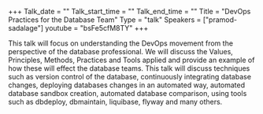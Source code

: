 +++
Talk_date = ""
Talk_start_time = ""
Talk_end_time = ""
Title = "DevOps Practices for the Database Team"
Type = "talk"
Speakers = ["pramod-sadalage"]
youtube = "bsFe5cfM8TY"
+++

This talk will focus on understanding the DevOps movement from the perspective of the database professional. We will discuss the Values, Principles, Methods, Practices and Tools applied and provide an example of how these will effect the database teams. This talk will discuss techniques such as version control of the database, continuously integrating database changes, deploying databases changes in an automated way, automated database sandbox creation, automated database comparison, using tools such as dbdeploy, dbmaintain, liquibase, flyway and many others.
